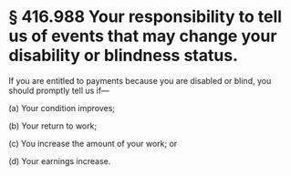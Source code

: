 # § 416.988   Your responsibility to tell us of events that may change your disability or blindness status.

If you are entitled to payments because you are disabled or blind, you should promptly tell us if—


(a) Your condition improves;


(b) Your return to work;


(c) You increase the amount of your work; or


(d) Your earnings increase.




